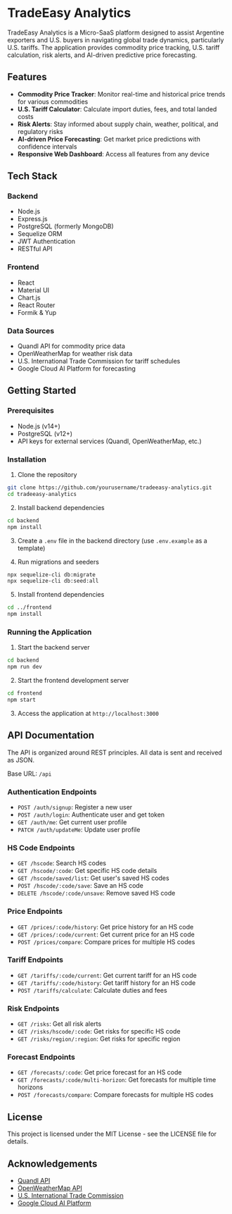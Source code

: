 # TradeEasy Analytics

TradeEasy Analytics is a Micro-SaaS platform designed to assist Argentine exporters and U.S. buyers in navigating global trade dynamics, particularly U.S. tariffs. The application provides commodity price tracking, U.S. tariff calculation, risk alerts, and AI-driven predictive price forecasting.

## Features

- **Commodity Price Tracker**: Monitor real-time and historical price trends for various commodities
- **U.S. Tariff Calculator**: Calculate import duties, fees, and total landed costs
- **Risk Alerts**: Stay informed about supply chain, weather, political, and regulatory risks
- **AI-driven Price Forecasting**: Get market price predictions with confidence intervals
- **Responsive Web Dashboard**: Access all features from any device

## Tech Stack

### Backend
- Node.js
- Express.js
- PostgreSQL (formerly MongoDB)
- Sequelize ORM
- JWT Authentication
- RESTful API

### Frontend
- React
- Material UI
- Chart.js
- React Router
- Formik & Yup

### Data Sources
- Quandl API for commodity price data
- OpenWeatherMap for weather risk data
- U.S. International Trade Commission for tariff schedules
- Google Cloud AI Platform for forecasting

## Getting Started

### Prerequisites
- Node.js (v14+)
- PostgreSQL (v12+)
- API keys for external services (Quandl, OpenWeatherMap, etc.)

### Installation

1. Clone the repository
```bash
git clone https://github.com/yourusername/tradeeasy-analytics.git
cd tradeeasy-analytics
```

2. Install backend dependencies
```bash
cd backend
npm install
```

3. Create a `.env` file in the backend directory (use `.env.example` as a template)

4. Run migrations and seeders
```bash
npx sequelize-cli db:migrate
npx sequelize-cli db:seed:all
```

5. Install frontend dependencies
```bash
cd ../frontend
npm install
```

### Running the Application

1. Start the backend server
```bash
cd backend
npm run dev
```

2. Start the frontend development server
```bash
cd frontend
npm start
```

3. Access the application at `http://localhost:3000`

## API Documentation

The API is organized around REST principles. All data is sent and received as JSON.

Base URL: `/api`

### Authentication Endpoints
- `POST /auth/signup`: Register a new user
- `POST /auth/login`: Authenticate user and get token
- `GET /auth/me`: Get current user profile
- `PATCH /auth/updateMe`: Update user profile

### HS Code Endpoints
- `GET /hscode`: Search HS codes
- `GET /hscode/:code`: Get specific HS code details
- `GET /hscode/saved/list`: Get user's saved HS codes
- `POST /hscode/:code/save`: Save an HS code
- `DELETE /hscode/:code/unsave`: Remove saved HS code

### Price Endpoints
- `GET /prices/:code/history`: Get price history for an HS code
- `GET /prices/:code/current`: Get current price for an HS code
- `POST /prices/compare`: Compare prices for multiple HS codes

### Tariff Endpoints
- `GET /tariffs/:code/current`: Get current tariff for an HS code
- `GET /tariffs/:code/history`: Get tariff history for an HS code
- `POST /tariffs/calculate`: Calculate duties and fees

### Risk Endpoints
- `GET /risks`: Get all risk alerts
- `GET /risks/hscode/:code`: Get risks for specific HS code
- `GET /risks/region/:region`: Get risks for specific region

### Forecast Endpoints
- `GET /forecasts/:code`: Get price forecast for an HS code
- `GET /forecasts/:code/multi-horizon`: Get forecasts for multiple time horizons
- `POST /forecasts/compare`: Compare forecasts for multiple HS codes

## License

This project is licensed under the MIT License - see the LICENSE file for details.

## Acknowledgements

- [Quandl API](https://www.quandl.com/)
- [OpenWeatherMap API](https://openweathermap.org/)
- [U.S. International Trade Commission](https://www.usitc.gov/)
- [Google Cloud AI Platform](https://cloud.google.com/ai-platform)